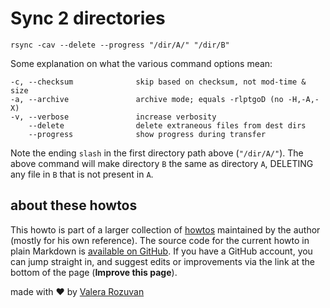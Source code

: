 # Sync 2 directories

```shell
rsync -cav --delete --progress "/dir/A/" "/dir/B"
```

Some explanation on what the various command options mean:

```text
-c, --checksum              skip based on checksum, not mod-time & size
-a, --archive               archive mode; equals -rlptgoD (no -H,-A,-X)
-v, --verbose               increase verbosity
    --delete                delete extraneous files from dest dirs
    --progress              show progress during transfer
```

Note the ending `slash` in the first directory path above (`"/dir/A/"`). The above command will make directory `B` the same as directory `A`, DELETING any file in `B` that is not present in `A`.

## about these howtos

This howto is part of a larger collection of [howtos](https://howtos.rozuvan.net/) maintained by the author (mostly for his own reference). The source code for the current howto in plain Markdown is [available on GitHub](https://github.com/valera-rozuvan/howtos/blob/main/docs/014-sync-2-directories.md). If you have a GitHub account, you can jump straight in, and suggest edits or improvements via the link at the bottom of the page (**Improve this page**).

made with ❤ by [Valera Rozuvan](https://valera.rozuvan.net/)
